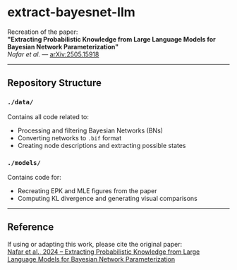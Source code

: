 # extract-bayesnet-llm

Recreation of the paper:  
**"Extracting Probabilistic Knowledge from Large Language Models for Bayesian Network Parameterization"**  
_Nafar et al._ — [arXiv:2505.15918](https://arxiv.org/abs/2505.15918)

---

## Repository Structure

### `./data/`

Contains all code related to:

- Processing and filtering Bayesian Networks (BNs)
- Converting networks to `.bif` format
- Creating node descriptions and extracting possible states

### `./models/`

Contains code for:

- Recreating EPK and MLE figures from the paper
- Computing KL divergence and generating visual comparisons

---

## Reference

If using or adapting this work, please cite the original paper:  
[Nafar et al., 2024 – Extracting Probabilistic Knowledge from Large Language Models for Bayesian Network Parameterization](https://arxiv.org/abs/2505.15918)
